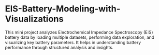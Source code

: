 # EIS-Battery-Modeling-with-Visualizations
This mini project analyzes Electrochemical Impedance Spectroscopy (EIS) battery data by loading multiple datasets, performing data exploration, and visualizing key battery parameters. It helps in understanding battery performance through structured analysis and insights.
